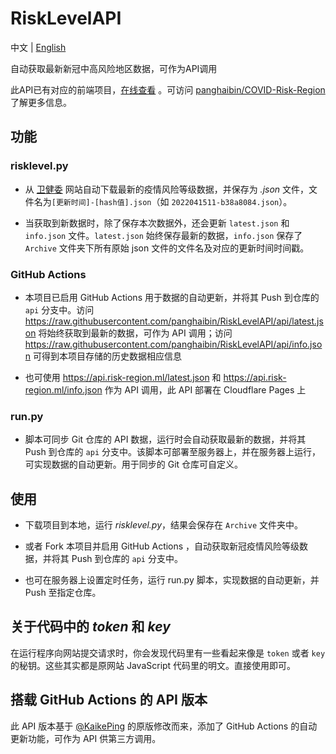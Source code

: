 # RiskLevelAPI

中文 | [English](README.en.md)

自动获取最新新冠中高风险地区数据，可作为API调用

此API已有对应的前端项目，[在线查看](https://covid.risk-region.ml/) 。可访问 [panghaibin/COVID-Risk-Region](https://github.com/panghaibin/COVID-Risk-Region) 了解更多信息。

## 功能
### risklevel.py

- 从 [卫健委](http://bmfw.www.gov.cn/yqfxdjcx/risk.html) 网站自动下载最新的疫情风险等级数据，并保存为 *.json* 文件，文件名为`[更新时间]-[hash值].json`（如 `2022041511-b38a8084.json`）。

- 当获取到新数据时，除了保存本次数据外，还会更新 `latest.json` 和 `info.json` 文件。`latest.json` 始终保存最新的数据，`info.json` 保存了`Archive` 文件夹下所有原始 json 文件的文件名及对应的更新时间时间戳。

### GitHub Actions

- 本项目已启用 GitHub Actions 用于数据的自动更新，并将其 Push 到仓库的 `api` 分支中。访问 <https://raw.githubusercontent.com/panghaibin/RiskLevelAPI/api/latest.json> 将始终获取到最新的数据，可作为 API 调用；访问 <https://raw.githubusercontent.com/panghaibin/RiskLevelAPI/api/info.json> 可得到本项目存储的历史数据相应信息

- 也可使用 <https://api.risk-region.ml/latest.json> 和 <https://api.risk-region.ml/info.json> 作为 API 调用，此 API 部署在 Cloudflare Pages 上

### run.py

- 脚本可同步 Git 仓库的 API 数据，运行时会自动获取最新的数据，并将其 Push 到仓库的 `api` 分支中。该脚本可部署至服务器上，并在服务器上运行，可实现数据的自动更新。用于同步的 Git 仓库可自定义。

## 使用

- 下载项目到本地，运行 *risklevel.py*，结果会保存在 `Archive` 文件夹中。

- 或者 Fork 本项目并启用 GitHub Actions ，自动获取新冠疫情风险等级数据，并将其 Push 到仓库的 `api` 分支中。

- 也可在服务器上设置定时任务，运行 run.py 脚本，实现数据的自动更新，并 Push 至指定仓库。

## 关于代码中的 *token* 和 *key*

在运行程序向网站提交请求时，你会发现代码里有一些看起来像是 `token` 或者 `key` 的秘钥。这些其实都是原网站 JavaScript 代码里的明文。直接使用即可。

## 搭载 GitHub Actions 的 API 版本

此 API 版本基于 [@KaikePing](https://github.com/KaikePing/RiskLevel) 的原版修改而来，添加了 GitHub Actions 的自动更新功能，可作为 API 供第三方调用。

